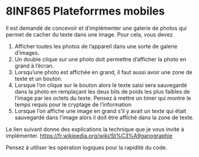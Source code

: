 # 8INF865 Plateforrmes mobiles
Il est demandé de concevoir et d’implémenter une galerie de photos qui permet de cacher du texte dans une image.
Pour cela, vous devez
1. Afficher toutes les photos de l’appareil dans une sorte de galerie d’images.
2. Un double clique sur une photo doit permettre d’afficher la photo en grand à l’écran.
3. Lorsqu’une photo est affichée en grand, il faut aussi avoir une zone de texte et un bouton.
4. Lorsque l’on clique sur le bouton alors le texte saisi sera sauvegardé dans la photo en remplaçant les deux bits de poids les plus faibles de l’image par les octets du texte. Pensez à mettre un timer qui montre le temps requis pour le cryptage de l’information
5. Lorsque l’on affiche une image en grand s’il y avait un texte qui était sauvegardé dans l’image alors il doit être affiché dans la zone de texte.

Le lien suivant donne des explications la technique que je vous invite à
implémenter.
https://fr.wikipedia.org/wiki/St%C3%A9ganographie

Pensez à utiliser les opération logiques pour la rapidité du code.